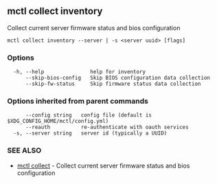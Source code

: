 [Auto generated by spf13/cobra]: <>

## mctl collect inventory

Collect current server firmware status and bios configuration

```
mctl collect inventory --server | -s <server uuid> [flags]
```

### Options

```
  -h, --help               help for inventory
      --skip-bios-config   Skip BIOS configuration data collection
      --skip-fw-status     Skip firmware status data collection
```

### Options inherited from parent commands

```
      --config string   config file (default is $XDG_CONFIG_HOME/mctl/config.yml)
      --reauth          re-authenticate with oauth services
  -s, --server string   server id (typically a UUID)
```

### SEE ALSO

* [mctl collect](mctl_collect.md)	 - Collect current server firmware status and bios configuration

